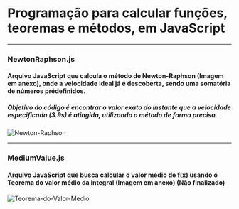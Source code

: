 # Programação para calcular funções, teoremas e métodos, em JavaScript
---
### NewtonRaphson.js
#### Arquivo JavaScript que calcula o método de Newton-Raphson (Imagem em anexo), onde a velocidade ideal já é descoberta, sendo uma somatória de números prédefinidos.  
##### Objetivo do código é encontrar o valor exato do instante que a velocidade especificada (3.9s) é atingida, utilizando o método de forma precisa.

![Newton-Raphson](https://i.ibb.co/qFWp40bd/Formula-para-o-metodo-de-Newton-Raphson.webp)

---
### MediumValue.js
#### Arquivo JavaScript que busca calcular o valor médio de f(x) usando o Teorema do valor médio da integral (Imagem em anexo) **(Não finalizado)**

![Teorema-do-Valor-Medio](https://i.ibb.co/JFFCYzMS/Screenshot-41.png)
